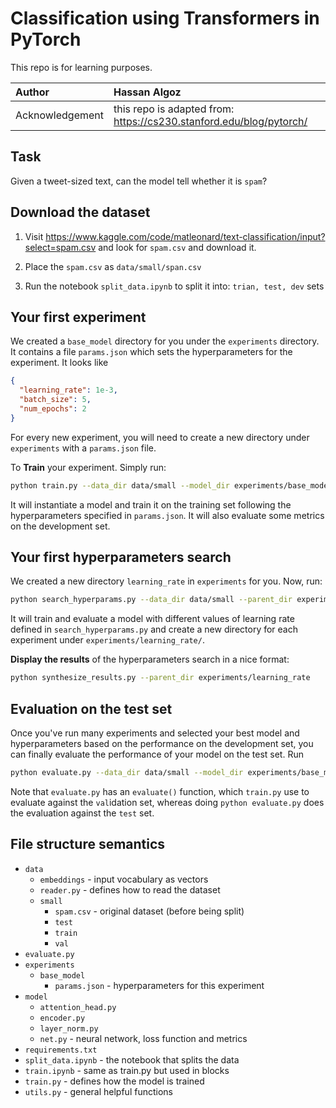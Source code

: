 # Classification using Transformers in PyTorch

This repo is for learning purposes.

| Author | Hassan Algoz | 
|:-|:-|
| Acknowledgement | this repo is adapted from: https://cs230.stanford.edu/blog/pytorch/ |


## Task

Given a tweet-sized text, can the model tell whether it is `spam`?

## Download the dataset

1. Visit https://www.kaggle.com/code/matleonard/text-classification/input?select=spam.csv and look for `spam.csv` and download it.

2. Place the `spam.csv` as `data/small/span.csv`

3. Run the notebook `split_data.ipynb` to split it into: `trian, test, dev` sets


## Your first experiment

We created a `base_model` directory for you under the `experiments` directory. It contains a file `params.json` which sets the hyperparameters for the experiment. It looks like

```json
{
  "learning_rate": 1e-3,
  "batch_size": 5,
  "num_epochs": 2
}
```

For every new experiment, you will need to create a new directory under `experiments` with a `params.json` file.

To **Train** your experiment. Simply run:

```sh
python train.py --data_dir data/small --model_dir experiments/base_model
```

It will instantiate a model and train it on the training set following the hyperparameters specified in `params.json`. It will also evaluate some metrics on the development set.


## Your first hyperparameters search

We created a new directory `learning_rate` in `experiments` for you. Now, run:

```sh
python search_hyperparams.py --data_dir data/small --parent_dir experiments/learning_rate
```

It will train and evaluate a model with different values of learning rate defined in `search_hyperparams.py` and create a new directory for each experiment under `experiments/learning_rate/`.

**Display the results** of the hyperparameters search in a nice format:

```sh
python synthesize_results.py --parent_dir experiments/learning_rate
```


## Evaluation on the test set

Once you've run many experiments and selected your best model and hyperparameters based on the performance on the development set, you can finally evaluate the performance of your model on the test set. Run

```sh
python evaluate.py --data_dir data/small --model_dir experiments/base_model
```

Note that `evaluate.py` has an `evaluate()` function, which `train.py` use to evaluate against the `val`idation set, whereas doing `python evaluate.py` does the evaluation against the `test` set.


## File structure semantics

- `data`
   - `embeddings`         - input vocabulary as vectors     
   - `reader.py`          - defines how to read the dataset        
   - `small`
      - `spam.csv`        - original dataset (before being split)         
      - `test`
      - `train`
      - `val`
- `evaluate.py`
- `experiments`
   - `base_model`
      - `params.json`     - hyperparameters for this experiment
- `model`
   - `attention_head.py`
   - `encoder.py`
   - `layer_norm.py`
   - `net.py`         - neural network, loss function and metrics
- `requirements.txt`
- `split_data.ipynb`  - the notebook that splits the data
- `train.ipynb`       - same as train.py but used in blocks
- `train.py`          - defines how the model is trained
- `utils.py`          - general helpful functions
